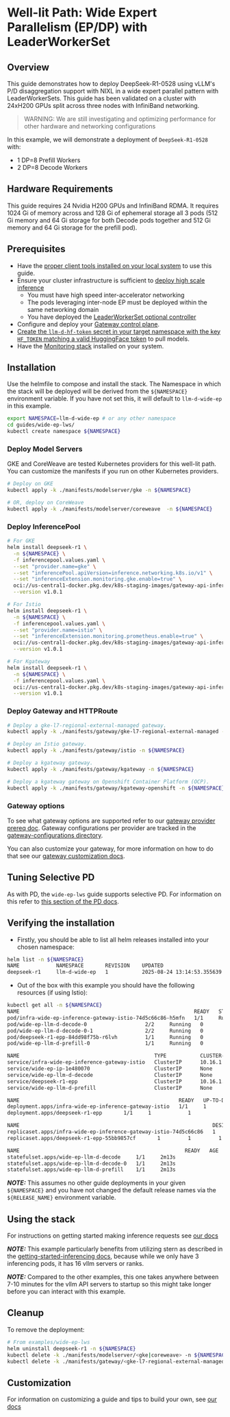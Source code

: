 # Well-lit Path: Wide Expert Parallelism (EP/DP) with LeaderWorkerSet

## Overview

This guide demonstrates how to deploy DeepSeek-R1-0528 using vLLM's P/D disaggregation support with NIXL in a wide expert parallel pattern with LeaderWorkerSets. This guide has been validated on a cluster with 24xH200 GPUs split across three nodes with InfiniBand networking.

> WARNING: We are still investigating and optimizing performance for other hardware and networking configurations

In this example, we will demonstrate a deployment of `DeepSeek-R1-0528` with:

- 1 DP=8 Prefill Workers
- 2 DP=8 Decode Workers

## Hardware Requirements

This guide requires 24 Nvidia H200 GPUs and InfiniBand RDMA. It requires 1024 Gi of memory across and 128 Gi of ephemeral storage all 3 pods (512 Gi memory and 64 Gi storage for both Decode pods together and 512 Gi memory and 64 Gi storage for the prefill pod).

## Prerequisites

- Have the [proper client tools installed on your local system](../prereq/client-setup/README.md) to use this guide.
- Ensure your cluster infrastructure is sufficient to [deploy high scale inference](../prereq/infrastructure/README.md)
  - You must have high speed inter-accelerator networking
  - The pods leveraging inter-node EP must be deployed within the same networking domain
  - You have deployed the [LeaderWorkerSet optional controller](../prereq/infrastructure/README.md#optional-install-leaderworkerset-for-multi-host-inference)
- Configure and deploy your [Gateway control plane](../prereq/gateway-provider/README.md).
- [Create the `llm-d-hf-token` secret in your target namespace with the key `HF_TOKEN` matching a valid HuggingFace token](../prereq/client-setup/README.md#huggingface-token) to pull models.
- Have the [Monitoring stack](../../docs/monitoring/README.md) installed on your system.

## Installation

Use the helmfile to compose and install the stack. The Namespace in which the stack will be deployed will be derived from the `${NAMESPACE}` environment variable. If you have not set this, it will default to `llm-d-wide-ep` in this example.

```bash
export NAMESPACE=llm-d-wide-ep # or any other namespace
cd guides/wide-ep-lws/
kubectl create namespace ${NAMESPACE}
```

### Deploy Model Servers

GKE and CoreWeave are tested Kubernetes providers for this well-lit path. You can customize the manifests if you run on other Kubernetes providers.

```bash
# Deploy on GKE
kubectl apply -k ./manifests/modelserver/gke -n ${NAMESPACE}

# OR, deploy on CoreWeave
kubectl apply -k ./manifests/modelserver/coreweave  -n ${NAMESPACE}
```

### Deploy InferencePool

```bash
# For GKE
helm install deepseek-r1 \
  -n ${NAMESPACE} \
  -f inferencepool.values.yaml \
  --set "provider.name=gke" \
  --set "inferencePool.apiVersion=inference.networking.k8s.io/v1" \
  --set "inferenceExtension.monitoring.gke.enable=true" \
  oci://us-central1-docker.pkg.dev/k8s-staging-images/gateway-api-inference-extension/charts/inferencepool \
  --version v1.0.1

# For Istio
helm install deepseek-r1 \
  -n ${NAMESPACE} \
  -f inferencepool.values.yaml \
  --set "provider.name=istio" \
  --set "inferenceExtension.monitoring.prometheus.enable=true" \
  oci://us-central1-docker.pkg.dev/k8s-staging-images/gateway-api-inference-extension/charts/inferencepool \
  --version v1.0.1

# For Kgateway
helm install deepseek-r1 \
  -n ${NAMESPACE} \
  -f inferencepool.values.yaml \
  oci://us-central1-docker.pkg.dev/k8s-staging-images/gateway-api-inference-extension/charts/inferencepool \
  --version v1.0.1
```

### Deploy Gateway and HTTPRoute

```bash
# Deploy a gke-l7-regional-external-managed gateway.
kubectl apply -k ./manifests/gateway/gke-l7-regional-external-managed -n ${NAMESPACE}

# Deploy an Istio gateway.
kubectl apply -k ./manifests/gateway/istio -n ${NAMESPACE}

# Deploy a kgateway gateway.
kubectl apply -k ./manifests/gateway/kgateway -n ${NAMESPACE}

# Deploy a kgateway gateway on Openshift Container Platform (OCP).
kubectl apply -k ./manifests/gateway/kgateway-openshift -n ${NAMESPACE}
```

### Gateway options

To see what gateway options are supported refer to our [gateway provider prereq doc](../prereq/gateway-provider/README.md#supported-providers). Gateway configurations per provider are tracked in the [gateway-configurations directory](../prereq/gateway-provider/common-configurations/).

You can also customize your gateway, for more information on how to do that see our [gateway customization docs](../../docs/customizing-your-gateway.md).

## Tuning Selective PD

As with PD, the `wide-ep-lws` guide supports selective PD. For information on this refer to [this section of the PD docs](../pd-disaggregation/README.md#tuning-selective-pd).

## Verifying the installation

- Firstly, you should be able to list all helm releases installed into your chosen namespace:

```bash
helm list -n ${NAMESPACE}
NAME            NAMESPACE       REVISION    UPDATED                                 STATUS      CHART                       APP VERSION
deepseek-r1     llm-d-wide-ep   1           2025-08-24 13:14:53.355639 -0700 PDT    deployed    inferencepool-v1.0          v0.3.0
```

- Out of the box with this example you should have the following resources (if using Istio):

```bash
kubectl get all -n ${NAMESPACE}
NAME                                                         READY   STATUS    RESTARTS   AGE
pod/infra-wide-ep-inference-gateway-istio-74d5c66c86-h5mfn   1/1     Running   0          2m22s
pod/wide-ep-llm-d-decode-0                   2/2     Running   0          2m13s
pod/wide-ep-llm-d-decode-0-1                 2/2     Running   0          2m13s
pod/deepseek-r1-epp-84dd98f75b-r6lvh         1/1     Running   0          2m14s
pod/wide-ep-llm-d-prefill-0                  1/1     Running   0          2m13s

NAME                                            TYPE           CLUSTER-IP    EXTERNAL-IP   PORT(S)                        AGE
service/infra-wide-ep-inference-gateway-istio   ClusterIP      10.16.1.34    10.16.4.2     15021:30312/TCP,80:33662/TCP   2m22s
service/wide-ep-ip-1e480070                     ClusterIP      None          <none>        54321/TCP                      2d4h
service/wide-ep-llm-d-decode                    ClusterIP      None          <none>        <none>                         2m13s
service/deepseek-r1-epp                         ClusterIP      10.16.1.137   <none>        9002/TCP                       2d4h
service/wide-ep-llm-d-prefill                   ClusterIP      None          <none>        <none>                         2m13s

NAME                                                    READY   UP-TO-DATE   AVAILABLE   AGE
deployment.apps/infra-wide-ep-inference-gateway-istio   1/1     1            1           2m22s
deployment.apps/deepseek-r1-epp       1/1     1            1           2m14s

NAME                                                               DESIRED   CURRENT   READY   AGE
replicaset.apps/infra-wide-ep-inference-gateway-istio-74d5c66c86   1         1         1       2m22s
replicaset.apps/deepseek-r1-epp-55bb9857cf       1         1         1       2m14s

NAME                                                      READY   AGE
statefulset.apps/wide-ep-llm-d-decode     1/1     2m13s
statefulset.apps/wide-ep-llm-d-decode-0   1/1     2m13s
statefulset.apps/wide-ep-llm-d-prefill    1/1     2m13s
```

**_NOTE:_** This assumes no other guide deployments in your given `${NAMESPACE}` and you have not changed the default release names via the `${RELEASE_NAME}` environment variable.

## Using the stack

For instructions on getting started making inference requests see [our docs](../../docs/getting-started-inferencing.md)

**_NOTE:_** This example particularly benefits from utilizing stern as described in the [getting-started-inferencing docs](../../docs/getting-started-inferencing.md#following-logs-for-requests), because while we only have 3 inferencing pods, it has 16 vllm servers or ranks.

**_NOTE:_** Compared to the other examples, this one takes anywhere between 7-10 minutes for the vllm API servers to startup so this might take longer before you can interact with this example.

## Cleanup

To remove the deployment:

```bash
# From examples/wide-ep-lws
helm uninstall deepseek-r1 -n ${NAMESPACE}
kubectl delete -k ./manifests/modelserver/<gke|coreweave> -n ${NAMESPACE}
kubectl delete -k ./manifests/gateway/<gke-l7-regional-external-managed|istio|kgateway|kgateway-openshift> -n ${NAMESPACE}
```

## Customization

For information on customizing a guide and tips to build your own, see [our docs](../../docs/customizing-a-guide.md)
